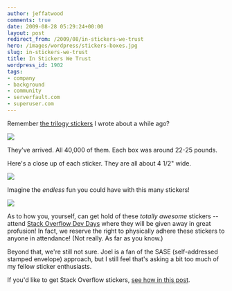 ```yaml
---
author: jeffatwood
comments: true
date: 2009-08-28 05:29:24+00:00
layout: post
redirect_from: /2009/08/in-stickers-we-trust
hero: /images/wordpress/stickers-boxes.jpg
slug: in-stickers-we-trust
title: In Stickers We Trust
wordpress_id: 1902
tags:
- company
- background
- community
- serverfault.com
- superuser.com
---
```



Remember [the trilogy stickers](http://blog.stackoverflow.com/2009/08/coming-soon-trilogy-stickers/) I wrote about a while ago?



![](/blog/images/wordpress/stickers-boxes.jpg)



They've arrived. All 40,000 of them. Each box was around 22-25 pounds.



Here's a close up of each sticker. They are all about 4 1/2" wide.



![](/blog/images/wordpress/stickers-near-arranged.jpg)



Imagine the _endless_ fun you could have with this many stickers!



![](/blog/images/wordpress/stickers-near-loose.jpg)



As to how you, yourself, can get hold of these _totally awesome_ stickers -- attend [Stack Overflow Dev Days](http://stackoverflow.carsonified.com/) where they will be given away in great profusion! In fact, we reserve the right to physically adhere these stickers to anyone in attendance! (Not really. As far as you know.)



Beyond that, we're still not sure. Joel is a fan of the SASE (self-addressed stamped envelope) approach, but I still feel that's asking a bit too much of my fellow sticker enthusiasts.



If you'd like to get Stack Overflow stickers, [see how in this post](http://blog.stackoverflow.com/2009/09/how-to-get-stack-overflow-stickers/).

